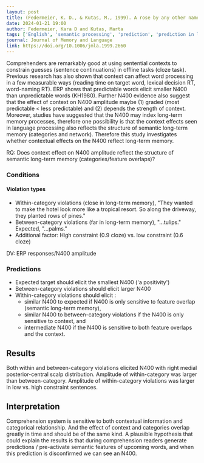 ```yaml
---
layout: post
title: (Federmeier, K. D., & Kutas, M., 1999). A rose by any other name - Long-term memory structure and sentence processing
date: 2024-01-21 19:00
author: Federmeier, Kara D and Kutas, Marta
tags: ['English', 'semantic processing', 'prediction', 'prediction in language comprehension', 'memory retrieval', 'EEG', 'ERP', 'N400']
journal: Journal of Memory and Language
link: https://doi.org/10.1006/jmla.1999.2660
---
```


Comprehenders are remarkably good at using sentential contexts to constrain guesses (sentence continuations) in offline tasks (cloze task). Previous research has also shown that context can affect word processing in a few measurable ways (reading time on target word, lexical decision RT, word-naming RT). ERP shows that predictable words elicit smaller N400 than unpredictable words (KH1980). Further N400 evidence also suggest that the effect of context on N400 amplitude maybe (1) graded (most predictable < less predictable) and (2) depends the strength of context. Moreover, studies have suggested that the N400 may index long-term memory processes, therefore one possibility is that the context effects seen in language processing also reflects the structure of semantic long-term memory (categories and network). Therefore this study investigates whether contextual effects on the N400 reflect long-term memory.

RQ: Does context effect on N400 amplitude reflect the structure of semantic long-term memory (categories/feature overlaps)?

### Conditions
#### Violation types

- Within-category violations (close in long-term memory), "They wanted to make the hotel look more like a tropical resort. So along the driveway, they planted rows of pines."
- Between-category violations (far in long-term memory), "…tulips." Expected, "…palms."
- Additional factor: High constraint (0.9 cloze) vs. low constraint (0.6 cloze)

DV: ERP responses/N400 amplitude

### Predictions
- Expected target should elicit the smallest N400 ('a positivity')
- Between-category violations should elicit larger N400
- Within-category violations should elicit :
    - similar N400 to expected if N400 is only sensitive to feature overlap (semantic long-term memory), 
    - similar N400 to between-category violations if the N400 is only sensitive to context, and 
    - intermediate N400 if the N400 is sensitive to both feature overlaps and the context. 

## Results

Both within and between-category violations elicited N400 with right medial posterior-central scalp distribution. Amplitude of within-category was larger than between-category. Amplitude of within-category violations was larger in low vs. high constraint sentences. 

## Interpretation
Comprehension system is sensitive to both contextual information and categorical relationship. And the effect of context and categories overlap greatly in time and should be of the same kind. A plausible hypothesis that could explain the results is that during comprehension readers generate predictions / pre-activate semantic features of upcoming words, and when this prediction is disconfirmed we can see an N400. 
